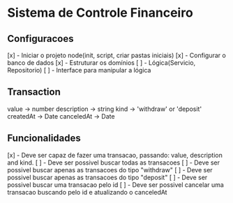 # Sistema de Controle Financeiro

## Configuracoes

[x] - Iniciar o projeto node(init, script, criar pastas iniciais)
[x] - Configurar o banco de dados
[x] - Estruturar os domínios
[ ] - Lógica(Servicio, Repositorio)
[ ] - Interface para manipular a lógica

## Transaction
value -> number
description -> string
kind -> 'withdraw' or 'deposit'
createdAt -> Date
canceledAt -> Date

## Funcionalidades
[x] - Deve ser capaz de fazer uma transacao, passando: value, description and kind.
[ ] - Deve ser possivel buscar todas as transacoes
[ ] - Deve ser possivel buscar apenas as transacoes do tipo "withdraw"
[ ] - Deve ser possivel buscar apenas as transacoes do tipo "deposit"
[ ] - Deve ser possivel buscar uma transacao pelo id
[ ] - Deve ser possivel cancelar uma transacao buscando pelo id e atualizando o canceledAt
